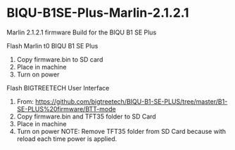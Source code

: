 # BIQU-B1SE-Plus-Marlin-2.1.2.1
Marlin 2.1.2.1 firmware Build for the BIQU B1 SE Plus

Flash Marlin t0 BIQU B1 SE Plus
1. Copy firmware.bin to SD card
2. Place in machine
3. Turn on power

Flash BIGTREETECH User Interface
1. From: https://github.com/bigtreetech/BIQU-B1-SE-PLUS/tree/master/B1-SE-PLUS%20firmware/BTT-mode
2. Copy firmware.bin and TFT35 folder to SD Card
3. Place in machine
4. Turn on power
NOTE: Remove TFT35 folder from SD Card because with reload each time power is applied.
